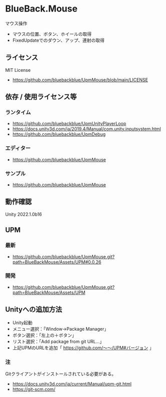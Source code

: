 # BlueBack.Mouse
マウス操作
* マウスの位置、ボタン、ホイールの取得
* FixedUpdateでのダウン、アップ、連射の取得

## ライセンス
MIT License
* https://github.com/bluebackblue/UpmMouse/blob/main/LICENSE

## 依存 / 使用ライセンス等
### ランタイム
* https://github.com/bluebackblue/UpmUnityPlayerLoop
* https://docs.unity3d.com/ja/2019.4/Manual/com.unity.inputsystem.html
* https://github.com/bluebackblue/UpmDebug
### エディター
* https://github.com/bluebackblue/UpmMouse
### サンプル
* https://github.com/bluebackblue/UpmMouse

## 動作確認
Unity 2022.1.0b16

## UPM
### 最新
* https://github.com/bluebackblue/UpmMouse.git?path=BlueBackMouse/Assets/UPM#0.0.26
### 開発
* https://github.com/bluebackblue/UpmMouse.git?path=BlueBackMouse/Assets/UPM

## Unityへの追加方法
* Unity起動
* メニュー選択：「Window->Package Manager」
* ボタン選択：「左上の＋ボタン」
* リスト選択：「Add package from git URL...」
* 上記UPMのURLを追加「 https://github.com/～～/UPM#バージョン 」
### 注
Gitクライアントがインストールされている必要がある。
* https://docs.unity3d.com/ja/current/Manual/upm-git.html
* https://git-scm.com/


